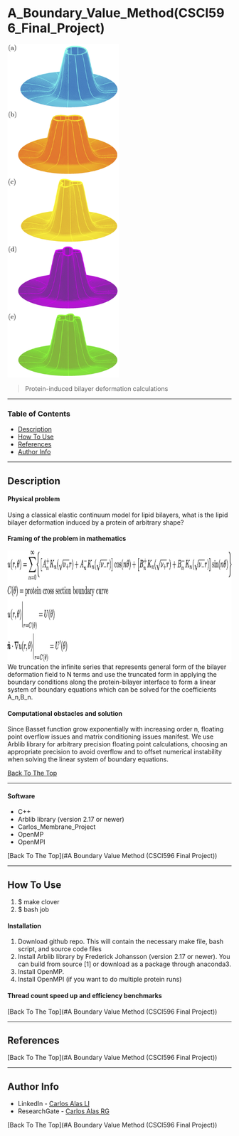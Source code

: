 # A_Boundary_Value_Method(CSCI596_Final_Project)
<img src="CloverSurfaces.png " width="250" height="750">

> Protein-induced bilayer deformation calculations

---

### Table of Contents

- [Description](#description)
- [How To Use](#computational-problem)
- [References](#references)
- [Author Info](#author-info)

---

## Description

#### Physical problem

Using a classical elastic continuum model for lipid bilayers, what is the lipid bilayer deformation induced by a protein of arbitrary shape?

#### Framing of the problem in mathematics 

<img src="equations.png " width="1500" height="250">
We truncation the infinite series that represents general form of the bilayer deformation field to N terms and use the truncated form in applying the boundary conditions along the protein-bilayer interface to form a linear system of boundary equations which can be solved for the coefficients A_n,B_n.


#### Computational obstacles and solution

Since Basset function grow exponentially with increasing order n, floating point overflow issues and matrix conditioning issues manifest. We use Arblib library for arbitrary precision floating point calculations, choosing an appropriate precision to avoid overflow and to offset numerical instability when solving the linear system of boundary equations. 

[Back To The Top](#A_Boundary_Value_Method(CSCI596_Final_Project))

---

#### Software

- C++
- Arblib library (version 2.17 or newer)
- Carlos_Membrane_Project
- OpenMP
- OpenMPI

[Back To The Top](#A Boundary Value Method (CSCI596 Final Project))

---

## How To Use
1. $ make clover
2. $ bash job
#### Installation
1. Download github repo. This will contain the necessary make file, bash script, and source code files
2. Install Arblib library by Frederick Johansson (version 2.17 or newer). You can build from source [1] or download as a package through anaconda3.
3. Install OpenMP.
4. Install OpenMPI (if you want to do multiple protein runs)


#### Thread count speed up and efficiency benchmarks

[Back To The Top](#A Boundary Value Method (CSCI596 Final Project))

---

## References
[Back To The Top](#A Boundary Value Method (CSCI596 Final Project))

---

## Author Info

- LinkedIn - [Carlos Alas LI](https://www.linkedin.com/in/carlos-alas-6a4643160/)
- ResearchGate - [Carlos Alas RG](https://www.researchgate.net/profile/Carlos_Alas3)

[Back To The Top](#A Boundary Value Method (CSCI596 Final Project))

